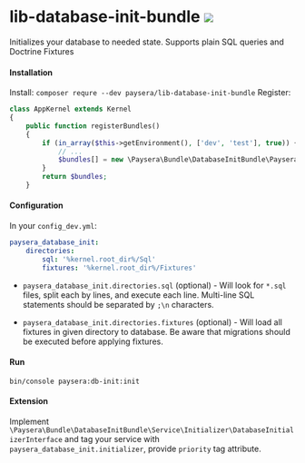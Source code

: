 lib-database-init-bundle ![](https://travis-ci.org/paysera/lib-database-init-bundle.svg?branch=master)
========================

Initializes your database to needed state.
Supports plain SQL queries and Doctrine Fixtures

#### Installation
Install: `composer requre --dev paysera/lib-database-init-bundle`
Register:
```php
class AppKernel extends Kernel
{
    public function registerBundles()
    {
        if (in_array($this->getEnvironment(), ['dev', 'test'], true)) {
            // ...
            $bundles[] = new \Paysera\Bundle\DatabaseInitBundle\PayseraDatabaseInitBundle();
        }
        return $bundles;
    }
```

#### Configuration
In your `config_dev.yml`:
```yaml
paysera_database_init:
    directories:
        sql: '%kernel.root_dir%/Sql'
        fixtures: '%kernel.root_dir%/Fixtures'
```
- `paysera_database_init.directories.sql` (optional) - 
Will look for `*.sql` files, split each by lines, and execute each line.
Multi-line SQL statements should be separated by `;\n` characters.


- `paysera_database_init.directories.fixtures` (optional) - 
Will load all fixtures in given directory to database.
Be aware that migrations should be executed before applying fixtures.

#### Run
`bin/console paysera:db-init:init`


#### Extension
Implement `\Paysera\Bundle\DatabaseInitBundle\Service\Initializer\DatabaseInitializerInterface`
and tag your service with `paysera_database_init.initializer`, provide `priority` tag attribute.
